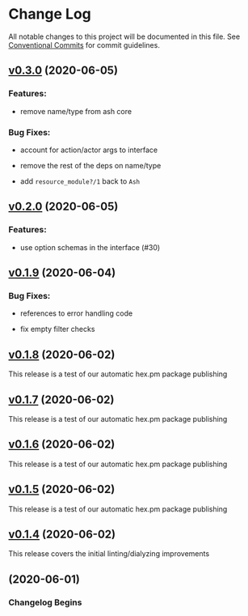 # Change Log

All notable changes to this project will be documented in this file.
See [Conventional Commits](Https://conventionalcommits.org) for commit guidelines.

<!-- changelog -->

## [v0.3.0](https://github.com/ash-project/ash/compare/0.2.0...v0.3.0) (2020-06-05)




### Features:

* remove name/type from ash core

### Bug Fixes:

* account for action/actor args to interface

* remove the rest of the deps on name/type

* add `resource_module?/1` back to `Ash`

## [v0.2.0](https://github.com/ash-project/ash/compare/0.1.9...v0.2.0) (2020-06-05)




### Features:

* use option schemas in the interface (#30)

## [v0.1.9](https://github.com/ash-project/ash/compare/0.1.8...v0.1.9) (2020-06-04)




### Bug Fixes:

* references to error handling code

* fix empty filter checks

## [v0.1.8](https://github.com/ash-project/ash/compare/0.1.7...v0.1.8) (2020-06-02)

This release is a test of our automatic hex.pm package publishing

## [v0.1.7](https://github.com/ash-project/ash/compare/0.1.6...v0.1.7) (2020-06-02)

This release is a test of our automatic hex.pm package publishing

## [v0.1.6](https://github.com/ash-project/ash/compare/0.1.5...v0.1.6) (2020-06-02)

This release is a test of our automatic hex.pm package publishing

## [v0.1.5](https://github.com/ash-project/ash/compare/0.1.4...v0.1.5) (2020-06-02)

This release is a test of our automatic hex.pm package publishing

## [v0.1.4](https://github.com/ash-project/ash/compare/0.1.3...v0.1.4) (2020-06-02)

This release covers the initial linting/dialyzing improvements

## (2020-06-01)

### Changelog Begins
